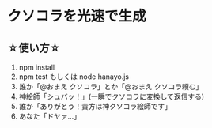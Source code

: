 # クソコラを光速で生成

## ☆使い方☆
1. npm install
2. npm test もしくは node hanayo.js
3. 誰か「@おまえ クソコラ」とか「@おまえ クソコラ頼む」
4. 神絵師「シュバッ！」(一瞬でクソコラに変換して返信する)
5. 誰か「ありがとう！貴方は神クソコラ絵師です」
6. あなた「ドヤァ…」